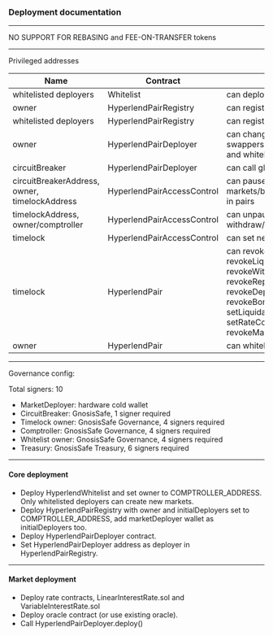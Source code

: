 ### Deployment documentation

---

NO SUPPORT FOR REBASING and FEE-ON-TRANSFER tokens

---

Privileged addresses

| Name      | Contract | Description |
| ----------- | ----------- | ----------- |
| whitelisted deployers | Whitelist  | can deploy new markets |
| owner | HyperlendPairRegistry | can register new pairs and change deployers | 
| whitelisted deployers | HyperlendPairRegistry | can register new pairs | 
| owner | HyperlendPairDeployer | can change deployment code for pairs, whitelisted swappers, timelock, registry, comptroller, circuit breaker and whitelist addresses|
| circuitBreaker | HyperlendPairDeployer | can call globalPause which pauses the pair contract |
| circuitBreakerAddress, owner, timelockAddress | HyperlendPairAccessControl | can pause markets/borrow/deposit/repay/withdraw/liquidate/interest in pairs | 
| timelockAddress, owner/comptroller | HyperlendPairAccessControl | can unpause, set borrow/deposit limit, pause withdraw/repay/liquidate/interest |
| timelock | HyperlendPairAccessControl | can set new circuitBreakerAddress |
| timelock | HyperlendPair | can revokeInterestAccessControl, revokeLiquidateAccessControl, revokeWithdrawAccessControl, revokeRepayAccessControl, revokeDepositAccessControl, revokeBorrowAccessControl, changeFee, setLiquidationFees, revokeLiquidationFeeSetter, setRateContract, revokeRateContractSetter, setMaxLTV, revokeMaxLTVSetter, setOracle, revokeOracleInfoSetter |
| owner | HyperlendPair | can whitelist swappers, withdrawFees |

---

Governance config:

Total signers: 10

- MarketDeployer: hardware cold wallet
- CircuitBreaker: GnosisSafe, 1 signer required
- Timelock owner: GnosisSafe Governance, 4 signers required
- Comptroller: GnosisSafe Governance, 4 signers required
- Whitelist owner: GnosisSafe Governance, 4 signers required
- Treasury: GnosisSafe Treasury, 6 signers required

---

#### Core deployment

- Deploy HyperlendWhitelist and set owner to COMPTROLLER_ADDRESS. Only whitelisted deployers can create new markets.
- Deploy HyperlendPairRegistry with owner and initialDeployers set to COMPTROLLER_ADDRESS, add marketDeployer wallet as initialDeployers too.
- Deploy HyperlendPairDeployer contract. 
- Set HyperlendPairDeployer address as deployer in HyperlendPairRegistry.

---

#### Market deployment

- Deploy rate contracts, LinearInterestRate.sol and VariableInterestRate.sol
- Deploy oracle contract (or use existing oracle).
- Call HyperlendPairDeployer.deploy()


